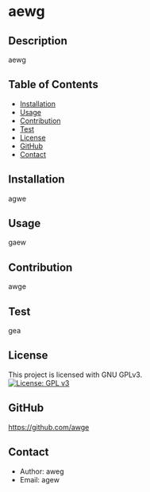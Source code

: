 # aewg

## Description
aewg

## Table of Contents
- [Installation](#installation)
- [Usage](#usage)
- [Contribution](#contribution)
- [Test](#test)
- [License](#license)
- [GitHub](#github)
- [Contact](#contact)

## Installation
agwe

## Usage
gaew

## Contribution
awge

## Test
gea

## License
This project is licensed with GNU GPLv3.<br>
[![License: GPL v3](https://img.shields.io/badge/License-GPLv3-blue.svg)](https://www.gnu.org/licenses/gpl-3.0)

## GitHub
https://github.com/awge

## Contact
- Author: aweg
- Email: agew
